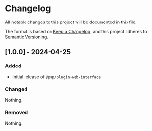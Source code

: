 # Changelog

All notable changes to this project will be documented in this file.

The format is based on [Keep a Changelog](https://keepachangelog.com/en/1.1.0/),
and this project adheres to
[Semantic Versioning](https://semver.org/spec/v2.0.0.html).

## [1.0.0] - 2024-04-25

### Added

- Initial release of `@pup/plugin-web-interface`

### Changed

Nothing.

### Removed

Nothing.

